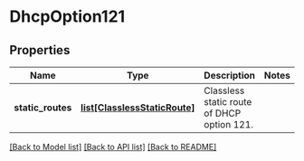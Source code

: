 # DhcpOption121

## Properties
Name | Type | Description | Notes
------------ | ------------- | ------------- | -------------
**static_routes** | [**list[ClasslessStaticRoute]**](ClasslessStaticRoute.md) | Classless static route of DHCP option 121. | 

[[Back to Model list]](../README.md#documentation-for-models) [[Back to API list]](../README.md#documentation-for-api-endpoints) [[Back to README]](../README.md)

